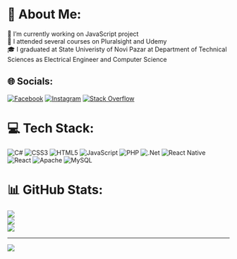 # 💫 About Me:
🔭 I’m currently working on JavaScript project<br>💬 I attended several courses on Pluralsight and Udemy<br>🎓 I graduated at State Univeristy of Novi Pazar at Department of Technical Sciences as Electrical Engineer and Computer Science<br>


## 🌐 Socials:
[![Facebook](https://img.shields.io/badge/Facebook-%231877F2.svg?logo=Facebook&logoColor=white)](https://facebook.com/miirza.ramovic) [![Instagram](https://img.shields.io/badge/Instagram-%23E4405F.svg?logo=Instagram&logoColor=white)](https://instagram.com/mirzaramovic) [![Stack Overflow](https://img.shields.io/badge/-Stackoverflow-FE7A16?logo=stack-overflow&logoColor=white)](https://stackoverflow.com/users/20079277) 

# 💻 Tech Stack:
![C#](https://img.shields.io/badge/c%23-%23239120.svg?style=for-the-badge&logo=c-sharp&logoColor=white) ![CSS3](https://img.shields.io/badge/css3-%231572B6.svg?style=for-the-badge&logo=css3&logoColor=white) ![HTML5](https://img.shields.io/badge/html5-%23E34F26.svg?style=for-the-badge&logo=html5&logoColor=white) ![JavaScript](https://img.shields.io/badge/javascript-%23323330.svg?style=for-the-badge&logo=javascript&logoColor=%23F7DF1E) ![PHP](https://img.shields.io/badge/php-%23777BB4.svg?style=for-the-badge&logo=php&logoColor=white) ![.Net](https://img.shields.io/badge/.NET-5C2D91?style=for-the-badge&logo=.net&logoColor=white) ![React Native](https://img.shields.io/badge/react_native-%2320232a.svg?style=for-the-badge&logo=react&logoColor=%2361DAFB) ![React](https://img.shields.io/badge/react-%2320232a.svg?style=for-the-badge&logo=react&logoColor=%2361DAFB) ![Apache](https://img.shields.io/badge/apache-%23D42029.svg?style=for-the-badge&logo=apache&logoColor=white) ![MySQL](https://img.shields.io/badge/mysql-%2300f.svg?style=for-the-badge&logo=mysql&logoColor=white)
# 📊 GitHub Stats:
![](https://github-readme-stats.vercel.app/api?username=mirzar313&theme=great-gatsby&hide_border=false&include_all_commits=false&count_private=false)<br/>
![](https://github-readme-streak-stats.herokuapp.com/?user=mirzar313&theme=great-gatsby&hide_border=false)<br/>
![](https://github-readme-stats.vercel.app/api/top-langs/?username=mirzar313&theme=great-gatsby&hide_border=false&include_all_commits=false&count_private=false&layout=compact)

---
[![](https://visitcount.itsvg.in/api?id=mirzar313&icon=0&color=0)](https://visitcount.itsvg.in)

